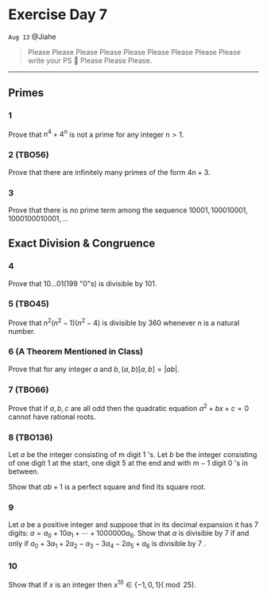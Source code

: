 # Exercise Day 7
`Aug 13` @Jiahe
>Please Please Please Please Please Please Please Please Please write your PS 🥹 Please Please Please.

---
## Primes
### 1
Prove that $n^{4}+4^{n}$ is not a prime for any integer $\mathrm{n}>1$.
### 2 (TBO56)
Prove that there are infinitely many primes of the form $4 n+3$.
### 3
Prove that there is no prime term among the sequence $10001,100010001,1000100010001, \ldots$

## Exact Division & Congruence
### 4
Prove that $10 \ldots 01(199$ "0"s) is divisible by $101 .$
### 5 (TBO45)
Prove that $n^{2}\left(n^{2}-1\right)\left(n^{2}-4\right)$ is divisible by 360 whenever $\mathrm{n}$ is a natural number.

### 6 (A Theorem Mentioned in Class)
Prove that for any integer $a$ and $b,(a, b)[a, b]=|a b|$.

### 7 (TBO66)
Prove that if $a, b, c$ are all odd then the quadratic equation $a^{2}+b x+c=0$ cannot have rational roots.

### 8 (TBO136)
Let $a$ be the integer consisting of $\mathrm{m}$ digit 1 's. Let $b$ be the integer consisting of one digit 1 at the start, one digit 5 at the end and with $m-1$ digit 0 's in between.

Show that $a b+1$ is a perfect square and find its square root.

### 9
Let $a$ be a positive integer and suppose that in its decimal expansion it has 7 digits: $a=a_{0}+10 a_{1}+\cdots+1000000 a_{6}$. Show that $a$ is divisible by 7 if and only if $a_{0}+3 a_{1}+2 a_{2}-a_{3}-3 a_{4}-2 a_{5}+a_{6}$ is divisible by 7 .

### 10
Show that if $x$ is an integer then $x^{10} \in\{-1,0,1\}(\bmod 25)$.